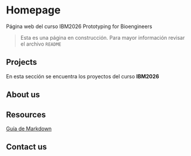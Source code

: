 # Homepage
Página web del curso IBM2026 Prototyping for Bioengineers

> Esta es una página en construcción. Para mayor información revisar el archivo `README`

## Projects

En esta sección se encuentra los proyectos del curso **IBM2026**

## About us

## Resources

[Guía de Markdown](https://www.markdownguide.org/basic-syntax)

## Contact us
